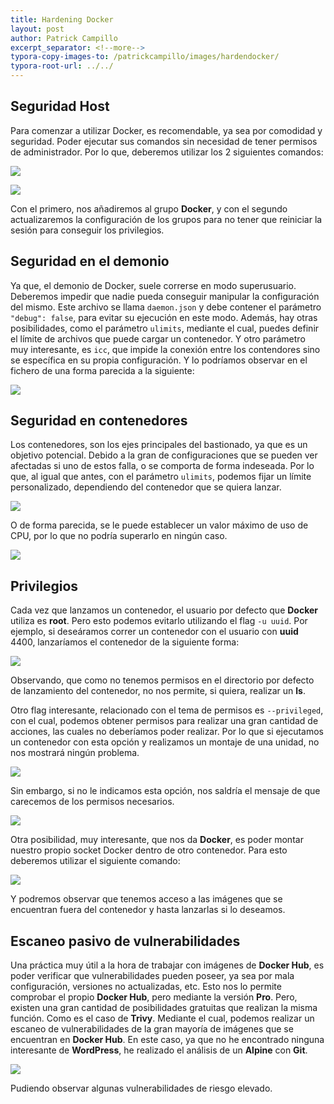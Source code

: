```yaml
---
title: Hardening Docker
layout: post
author: Patrick Campillo
excerpt_separator: <!--more-->
typora-copy-images-to: /patrickcampillo/images/hardendocker/
typora-root-url: ../../
---
```


## Seguridad Host

Para comenzar a utilizar Docker, es recomendable, ya sea por comodidad y seguridad. Poder ejecutar sus comandos sin necesidad de tener permisos de administrador. Por lo que, deberemos utilizar los 2 siguientes comandos: 

![](/patrickcampillo/images/hardendocker/1.png)



![](/patrickcampillo/images/hardendocker/2.png)

Con el primero, nos añadiremos al grupo **Docker**, y con el segundo actualizaremos la configuración de los grupos para no tener que reiniciar la sesión para conseguir los privilegios.







## Seguridad en el demonio

Ya que, el demonio de Docker, suele correrse en modo superusuario. Deberemos impedir que nadie pueda conseguir manipular la configuración del mismo. Este archivo se llama `daemon.json` y debe contener el parámetro `"debug": false`,  para evitar su ejecución en este modo. Además, hay otras posibilidades, como el parámetro `ulimits`, mediante el  cual, puedes definir el límite de archivos que puede cargar un contenedor. Y otro parámetro muy interesante, es `icc`, que impide la conexión entre los contendores sino se específica en su propia configuración. Y lo podríamos observar en el fichero de una forma parecida a la siguiente:

![](/patrickcampillo/images/hardendocker/3.png)







## Seguridad en contenedores

Los contenedores, son los ejes principales del bastionado, ya que es un objetivo potencial. Debido a la gran de configuraciones que se pueden ver afectadas si uno de estos falla, o se comporta de forma indeseada. Por lo que, al igual que antes, con el parámetro `ulimits`, podemos fijar un límite personalizado, dependiendo del contenedor que se quiera lanzar.

![](/patrickcampillo/images/hardendocker/4.png)



O de forma parecida, se le puede establecer un valor máximo de uso de CPU, por lo que no podría superarlo en ningún caso.

![](/patrickcampillo/images/hardendocker/5.png) 







## Privilegios

Cada vez que lanzamos un contenedor, el usuario por defecto que **Docker** utiliza es **root**. Pero esto podemos evitarlo utilizando el flag `-u uuid`. Por ejemplo, si deseáramos correr un contenedor con el usuario con **uuid** 4400, lanzaríamos el contenedor de la siguiente forma:

![](/patrickcampillo/images/hardendocker/6.png)

Observando, que como no tenemos permisos en el directorio por defecto de lanzamiento del contenedor, no nos permite, si quiera, realizar un **ls**.



Otro flag interesante, relacionado con el tema de permisos es `--privileged`,  con el cual, podemos obtener permisos para realizar una gran cantidad de acciones, las cuales no deberíamos poder realizar. Por lo que si ejecutamos un contenedor con esta opción y realizamos un montaje de una unidad, no nos mostrará ningún problema. 

![](/patrickcampillo/images/hardendocker/7.png)



Sin embargo, si no le indicamos esta opción, nos saldría el mensaje de que carecemos de los permisos necesarios.

![](/patrickcampillo/images/hardendocker/7-1.png)





Otra posibilidad, muy interesante, que nos da **Docker**, es poder montar nuestro propio socket Docker dentro de otro contenedor. Para esto deberemos utilizar el siguiente comando:

![](/patrickcampillo/images/hardendocker/8.png)



Y podremos observar que tenemos acceso a las imágenes que se encuentran fuera del contenedor y hasta lanzarlas si lo deseamos.







## Escaneo pasivo de vulnerabilidades

Una práctica muy útil a la hora de trabajar con imágenes de **Docker Hub**, es poder verificar que vulnerabilidades pueden poseer, ya sea por mala configuración, versiones no actualizadas, etc. Esto nos lo permite comprobar el propio **Docker Hub**, pero mediante la versión **Pro**. Pero, existen una gran cantidad de posibilidades gratuitas que realizan la misma función. Como es el caso de **Trivy**. Mediante el cual, podemos realizar un escaneo de vulnerabilidades de la gran mayoría de imágenes que se encuentran en **Docker Hub**. En este caso, ya que no he encontrado ninguna interesante de **WordPress**, he realizado el análisis de un **Alpine** con **Git**.

![](/patrickcampillo/images/hardendocker/9.png)



Pudiendo observar algunas vulnerabilidades de riesgo elevado.
